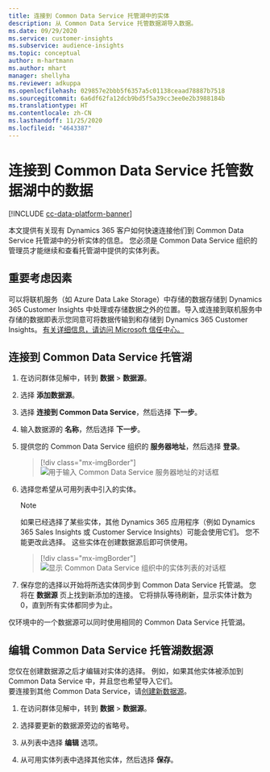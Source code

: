 ```yaml
---
title: 连接到 Common Data Service 托管湖中的实体
description: 从 Common Data Service 托管数据湖导入数据。
ms.date: 09/29/2020
ms.service: customer-insights
ms.subservice: audience-insights
ms.topic: conceptual
author: m-hartmann
ms.author: mhart
manager: shellyha
ms.reviewer: adkuppa
ms.openlocfilehash: 029857e2bbb5f6357a5c01138ceaad78887b7518
ms.sourcegitcommit: 6a6df62fa12dcb9bd5f5a39cc3ee0e2b3988184b
ms.translationtype: HT
ms.contentlocale: zh-CN
ms.lasthandoff: 11/25/2020
ms.locfileid: "4643387"
---
```

# <a name="connect-to-data-in-a-common-data-service-managed-data-lake"></a>连接到 Common Data Service 托管数据湖中的数据

[!INCLUDE [cc-data-platform-banner](../includes/cc-data-platform-banner.md)]

本文提供有关现有 Dynamics 365 客户如何快速连接他们到 Common Data Service 托管湖中的分析实体的信息。 您必须是 Common Data Service 组织的管理员才能继续和查看托管湖中提供的实体列表。

## <a name="important-considerations"></a>重要考虑因素

可以将联机服务（如 Azure Data Lake Storage）中存储的数据存储到 Dynamics 365 Customer Insights 中处理或存储数据之外的位置。导入或连接到联机服务中存储的数据即表示您同意可将数据传输到和存储到 Dynamics 365 Customer Insights。 [有关详细信息，请访问 Microsoft 信任中心。](https://www.microsoft.com/trust-center)

## <a name="connect-to-a-common-data-service-managed-lake"></a>连接到 Common Data Service 托管湖

1. 在访问群体见解中，转到 **数据** > **数据源**。

2. 选择 **添加数据源**。

3. 选择 **连接到 Common Data Service**，然后选择 **下一步**。

4. 输入数据源的 **名称**，然后选择 **下一步**。

5. 提供您的 Common Data Service 组织的 **服务器地址**，然后选择 **登录**。

   > [!div class="mx-imgBorder"]
   > ![用于输入 Common Data Service 服务器地址的对话框](media/enter-CDS-org-details.png)

6. 选择您希望从可用列表中引入的实体。    

   > [!NOTE]
   > 如果已经选择了某些实体，其他 Dynamics 365 应用程序（例如 Dynamics 365 Sales Insights 或 Customer Service Insights）可能会使用它们。 您不能更改此选择。 这些实体在创建数据源后即可供使用。

   > [!div class="mx-imgBorder"]
   > ![显示 Common Data Service 组织中的实体列表的对话框](media/select-analytical-entities.png)

7. 保存您的选择以开始将所选实体同步到 Common Data Service 托管湖。 您将在 **数据源** 页上找到新添加的连接。 它将排队等待刷新，显示实体计数为 0，直到所有实体都同步为止。

仅环境中的一个数据源可以同时使用相同的 Common Data Service 托管湖。

## <a name="edit-a-common-data-service-managed-lake-data-source"></a>编辑 Common Data Service 托管湖数据源

您仅在创建数据源之后才编辑对实体的选择。 例如，如果其他实体被添加到 Common Data Service 中，并且您也希望导入它们。    
要连接到其他 Common Data Service，请[创建新数据源](#connect-to-a-common-data-service-managed-lake)。

1. 在访问群体见解中，转到 **数据** > **数据源**。

2. 选择要更新的数据源旁边的省略号。

3. 从列表中选择 **编辑** 选项。

4. 从可用实体列表中选择其他实体，然后选择 **保存**。
